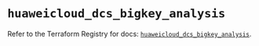 # `huaweicloud_dcs_bigkey_analysis`

Refer to the Terraform Registry for docs: [`huaweicloud_dcs_bigkey_analysis`](https://registry.terraform.io/providers/huaweicloud/huaweicloud/1.71.1/docs/resources/dcs_bigkey_analysis).
